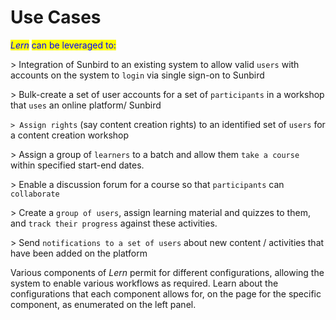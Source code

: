 # Use Cases

_<mark style="color:blue;">Lern</mark>_ <mark style="color:blue;"></mark><mark style="color:blue;">can be leveraged to:</mark>

\> Integration of Sunbird to an existing system to allow valid `users` with accounts on the system to `login` via single sign-on to Sunbird

\> Bulk-create a set of user accounts for a set of `participants` in a workshop that `uses` an online platform/ Sunbird

`> Assign rights` (say content creation rights) to an identified set of `users` for a content creation workshop

\> Assign a group of `learners` to a batch and allow them `take a course` within  specified start-end dates.

\> Enable a discussion forum for a course so that `participants` can `collaborate`

\> Create a `group of users`, assign learning material and quizzes to them, and `track their progress` against these activities.

\> Send `notifications to a set of users` about new content / activities that have been added on the platform&#x20;



Various components of _Lern_ permit for different configurations, allowing the system to enable various workflows as required. Learn about the configurations that each component allows for, on the page for the specific component, as enumerated on the left panel.

